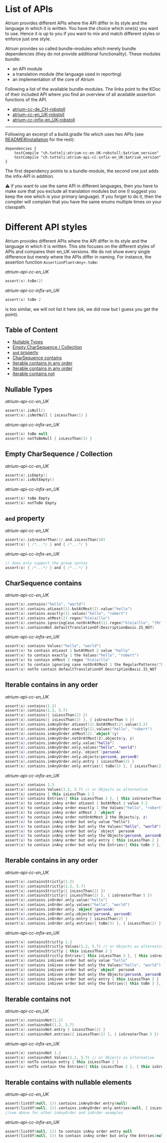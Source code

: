 # List of APIs
Atrium provides different APIs where the API differ in its style and the language in which it is written.
You have the choice which one(s) you want to use. 
Hence it is up to you if you want to mix and match different styles or enforce just one style.

Atrium provides so called bundle-modules which merely bundle dependencies (they do not provide additional functionality).
These modules bundle:
- an API module
- a translation module (the language used in reporting)
- an implementation of the core of Atrium


Following a list of the available bundle-modules. 
The links point to the KDoc of their included API where you find an overview of all available assertion functions of the API.

- [atrium-cc-de_CH-robstoll](https://robstoll.github.io/atrium/latest#/doc/ch.tutteli.atrium.api.cc.de_-c-h/index.html)
- [atrium-cc-en_UK-robstoll](https://robstoll.github.io/atrium/latest#/doc/ch.tutteli.atrium.api.cc.en_-u-k/index.html)
- [atrium-cc-infix-en_UK-robstoll](https://robstoll.github.io/atrium/latest#/doc/ch.tutteli.atrium.api.cc.infix.en_-u-k/index.html)

----

Following an excerpt of a build.gradle file which uses two APIs (see 
[README#Installation](https://github.com/robstoll/atrium/tree/master/README.md#installation)
for the rest):
```
dependencies {
    testCompile "ch.tutteli:atrium-cc-en_UK-robstoll:$atrium_version"
    testCompile "ch.tutteli:atrium-api-cc-infix-en_UK:$atrium_version"
}
```

The first dependency points to a bundle-module, the second one just adds the infix-API in addition.

:warning: if you want to use the same API in different languages, 
then you have to make sure that you exclude all translation modules but one (I suggest you keep the one which is your primary language).
If you forget to do it, then the compiler will complain that you have the same enums multiple times on your classpath.

# Different API styles

Atrium provides different APIs where the API differ in its style and the language in which it is written.
This site focuses on the different styles of APIs and compares their en_UK versions. 
We do not show every single difference but merely where the APIs differ in naming.
For instance, the assertion function `AssertionPlant<Any>.toBe`:

*atrium-api-cc-en_UK*
```kotlin
assert(x).toBe(2)
``` 
*atrium-api-cc-infix-en_UK*
```kotlin
assert(x) toBe 2
``` 

is too similar, we will not list it here (ok, we did now but I guess you get the point).

## Table of Content
- [Nullable Types](#nullable-types)
- [Empty CharSequence / Collection](#empty-charsequence--collection)
- [`and` property](#and-property)
- [CharSequence contains](#charsequence-contains)
- [Iterable contains in any order](#iterable-contains-in-any-order)
- [Iterable contains in any order](#iterable-contains-in-any-order-1)
- [Iterable contains not](#iterable-contains-not)

## Nullable Types

*atrium-api-cc-en_UK*
```kotlin
assert(x).isNull()
assert(x).isNotNull { isLessThan(1) }
```

*atrium-api-cc-infix-en_UK*

```kotlin
assert(x) toBe null
assert(x) notToBeNull { isLessThan(1) }
```

## Empty CharSequence / Collection

*atrium-api-cc-en_UK*
```kotlin
assert(x).isEmpty()
assert(x).isNotEmpty()
```

*atrium-api-cc-infix-en_UK*

```kotlin
assert(x) toBe Empty
assert(x) notToBe Empty
```

## `and` property

*atrium-api-cc-en_UK*
```kotlin
assert(x).isGreaterThan(1).and.isLessThan(10)
assert(x) { /*...*/ } and { /*...*/ }
```

*atrium-api-cc-infix-en_UK*
```kotlin
// does only support the group syntax
assert(x) { /*...*/ } and { /*...*/ }
```

## CharSequence contains

*atrium-api-cc-en_UK*
```kotlin
assert(x).contains("hello", "world")
assert(x).contains.atLeast(1).butAtMost(2).value("hello")
assert(x).contains.exactly(1).values("hello", "robert")
assert(x).contains.atMost(2).regex("h(e|a)llo")
assert(x).contains.ignoringCase.notOrAtMost(1).regex("h(e|a)llo", "[Rr]obert")
assert(x).containsNot.defaultTranslationOf(DescriptionBasic.IS_NOT)
```

*atrium-api-cc-infix-en_UK*
```kotlin
assert(x) contains Values("hello", "world")
assert(x) to contain atLeast 1 butAtMost 2 value "hello"
assert(x) to contain exactly 1 the Values("hello", "robert")
assert(x) to contain atMost 2 regex "h(e|a)llo"
assert(x) to contain ignoring case notOrAtMost 1 the RegularPatterns("h(e|a)llo", "[Rr]obert")
assert(x) notTo contain defaultTranslationOf DescriptionBasic.IS_NOT
```

## Iterable contains in any order

*atrium-api-cc-en_UK*
```kotlin
assert(x).contains(1.2)
assert(x).contains(1.2, 5.7)
assert(x).contains({ isLessThan(2) })
assert(x).contains({ isLessThan(2) }, { isGreaterThan 5 })
assert(x).contains.inAnyOrder.atLeast(1).butAtMost(2).value(3.2)
assert(x).contains.inAnyOrder.exactly(1).values("hello", "robert")
assert(x).contains.inAnyOrder.atMost(2).`object`(y)
assert(x).contains.inAnyOrder.notOrAtMost(2).objects(y, z)
assert(x).contains.inAnyOrder.only.value("hello")
assert(x).contains.inAnyOrder.only.values("hello", "world")
assert(x).contains.inAnyOrder.only.`object`(personA)
assert(x).contains.inAnyOrder.only.objects(personA, personB)
assert(x).contains.inAnyOrder.only.entry { isLessThan(2) }
assert(x).contains.inAnyOrder.only.entries({ toBe(3) }, { isLessThan(2) })
```

*atrium-api-cc-infix-en_UK*
```kotlin
assert(x) contains 1.2
assert(x) contains Values(1.2, 5.7) // or Objects as alternative
assert(x) contains { this isLessThan 2 }
assert(x) contains Entries({ this isLessThan 2 }, { this isGreaterThan 5 })
assert(x) to contain inAny order atLeast 1 butAtMost 2 value 3.2
assert(x) to contain inAny order exactly 1 the Values("hello", "robert")
assert(x) to contain inAny order atMost 2 `object` y
assert(x) to contain inAny order notOrAtMost 2 the Objects(y, z)
assert(x) to contain inAny order but only value "hello")
assert(x) to contain inAny order but only the Values("hello", "world")
assert(x) to contain inAny order but only `object` personA
assert(x) to contain inAny order but only the Objects(personA, personB)
assert(x) to contain inAny order but only entry { this isLessThan 2 } 
assert(x) to contain inAny order but only the Entries({ this toBe 3 }, { this isLessThan 2 })
```

## Iterable contains in any order

*atrium-api-cc-en_UK*
```kotlin
assert(x).containsStrictly(1.2)
assert(x).containsStrictly(1.2, 5.7)
assert(x).containsStrictly({ isLessThan(2) })
assert(x).containsStrictly({ isLessThan(2) }, { isGreaterThan 5 })
assert(x).contains.inOrder.only.value("hello")
assert(x).contains.inOrder.only.values("hello", "world")
assert(x).contains.inOrder.only.`object`(personA)
assert(x).contains.inOrder.only.objects(personA, personB)
assert(x).contains.inOrder.only.entry { isLessThan(2) }
assert(x).contains.inOrder.only.entries({ toBe(3) }, { isLessThan(2) })
```

*atrium-api-cc-infix-en_UK*
```kotlin
assert(x) containsStrictly 1.2
assert(x) containsStrictly Values(1.2, 5.7) // or Objects as alternative
assert(x) containsStrictly { this isLessThan 2 }
assert(x) containsStrictly Entries({ this isLessThan 2 }, { this isGreaterThan 5 })
assert(x) contains inGiven order but only value "hello"
assert(x) contains inGiven order but only the Values("hello", "world")
assert(x) contains inGiven order but only `object` personA
assert(x) contains inGiven order but only the Objects(personA, personB)
assert(x) contains inGiven order but only entry { this isLessThan 2 }
assert(x) contains inGiven order but only the Entries({ this toBe 3 }, { this isLessThan 2 })
```

## Iterable contains not

*atrium-api-cc-en_UK*
```kotlin
assert(x).containsNot(1.2)
assert(x).containsNot(1.2, 5.7)
assert(x).containsNot.entry { isLessThan(2) }
assert(x).containsNot.entries({ isLessThan(2) }, { isGreaterThan 5 })
```

*atrium-api-cc-infix-en_UK*
```kotlin
assert(x) containsNot 1.2
assert(x) containsNot Values(1.2, 5.7) // or Objects as alternative
assert(x) notTo contain entry { this isLessThan 2 }
assert(x) notTo contain the Entries({ this isLessThan 2 }, { this isGreaterThan 5 })
```

## Iterable contains with nullable elements

*atrium-api-cc-en_UK*
```kotlin
assert(listOf(null, 1)).contains.inAnyOrder.entry(null)
assert(listOf(null, 1)).contains.inAnyOrder.only.entries(null, { isLessThan(2) })
//see above for other inAnyOrder and inOrder examples
```

*atrium-api-cc-infix-en_UK*
```kotlin
assert(listOf(null, 1)) to contain inAny order entry null
assert(listOf(null, 1)) to contain inAny order but only the Entries(null, { this isLessThan 2 })
```